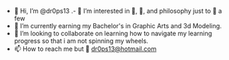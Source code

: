 - 👋 Hi, I’m @dr0ps13
.- 👀 I’m interested in 🥾, 🎨, and philosophy just to 📛 a few
- 🌱 I’m currently earning my Bachelor's in Graphic Arts and 3d Modeling.
- 💞️ I’m looking to collaborate on learning how to navigate my learning progress so that i am not spinning my wheels.
- 📫 How to reach me but 📨 dr0ps13@hotmail.com

<!---
dr0ps13/dr0ps13 is a ✨ special ✨ repository because its `README.md` (this file) appears on your GitHub profile.
You can click the Preview link to take a look at your changes.
--->
